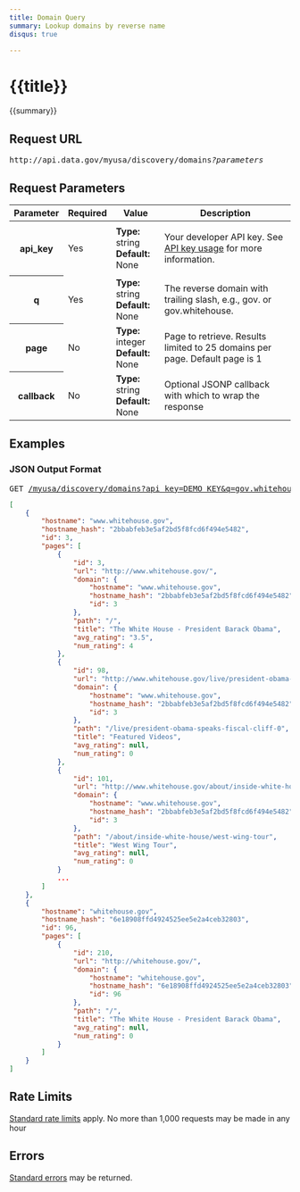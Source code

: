 ```yaml
---
title: Domain Query
summary: Lookup domains by reverse name
disqus: true

---
```


# {{title}}
{{summary}}

<ul id="toc"></ul>

## Request URL

<pre>http://api.data.gov/myusa/discovery/domains<em>?parameters</em></pre>

## Request Parameters

<table border="0" cellpadding="0" cellspacing="0" class="doc-parameters">
  <thead>
    <tr>
      <th class="doc-parameters-name" scope="col">Parameter</th>
      <th class="doc-parameters-required" scope="col">Required</th>
      <th class="doc-parameters-value" scope="col">Value</th>
      <th class="doc-parameters-description" scope="col">Description</th>
    </tr>
  </thead>
  <tbody>
    <tr>
      <th class="doc-parameter-name" scope="row">api_key</th>
      <td class="doc-parameter-required">Yes</td>
      <td class="doc-parameter-value">
        <div class="doc-parameter-value-field">
          <strong>Type:</strong> string
        </div>
        <div class="doc-parameter-value-field">
          <strong>Default:</strong> None
        </div>
      </td>
      <td class="doc-parameter-description">
        <p>Your developer API key. See <a href="/doc/api-key">API key usage</a> for more information.</p>
      </td>
    </tr>
    <tr>
      <th class="doc-parameter-name" scope="row">q</th>
      <td class="doc-parameter-required">Yes</td>
      <td class="doc-parameter-value">
        <div class="doc-parameter-value-field">
          <strong>Type:</strong> string
        </div>
        <div class="doc-parameter-value-field">
          <strong>Default:</strong> None
        </div>
      </td>
      <td class="doc-parameter-description">
        The reverse domain with trailing slash, e.g., gov. or gov.whitehouse.
      </td>
    </tr>
    <tr>
      <th class="doc-parameter-name" scope="row">page</th>
      <td class="doc-parameter-required">No</td>
      <td class="doc-parameter-value">
        <div class="doc-parameter-value-field">
          <strong>Type:</strong> integer
        </div>
        <div class="doc-parameter-value-field">
          <strong>Default:</strong> None
        </div>
      </td>
      <td class="doc-parameter-description">
        Page to retrieve. Results limited to 25 domains per page. Default page is 1
      </td>
    </tr>
    <tr>
      <th class="doc-parameter-name" scope="row">callback</th>
      <td class="doc-parameter-required">No</td>
      <td class="doc-parameter-value">
        <div class="doc-parameter-value-field">
          <strong>Type:</strong> string
        </div>
        <div class="doc-parameter-value-field">
          <strong>Default:</strong> None
        </div>
      </td>
      <td class="doc-parameter-description">
        Optional JSONP callback with which to wrap the response
      </td>
    </tr>
  </tbody>
</table>

## Examples

### JSON Output Format

<pre>GET <a href="/myusa/discovery/domains?api_key=DEMO_KEY&amp;q=gov.whitehouse.">/myusa/discovery/domains?api_key=DEMO_KEY&amp;q=gov.whitehouse.</a></pre>

```json
[
    {
        "hostname": "www.whitehouse.gov",
        "hostname_hash": "2bbabfeb3e5af2bd5f8fcd6f494e5482",
        "id": 3,
        "pages": [
            {
                "id": 3,
                "url": "http://www.whitehouse.gov/",
                "domain": {
                    "hostname": "www.whitehouse.gov",
                    "hostname_hash": "2bbabfeb3e5af2bd5f8fcd6f494e5482",
                    "id": 3
                },
                "path": "/",
                "title": "The White House - President Barack Obama",
                "avg_rating": "3.5",
                "num_rating": 4
            },
            {
                "id": 98,
                "url": "http://www.whitehouse.gov/live/president-obama-speaks-fiscal-cliff-0",
                "domain": {
                    "hostname": "www.whitehouse.gov",
                    "hostname_hash": "2bbabfeb3e5af2bd5f8fcd6f494e5482",
                    "id": 3
                },
                "path": "/live/president-obama-speaks-fiscal-cliff-0",
                "title": "Featured Videos",
                "avg_rating": null,
                "num_rating": 0
            },
            {
                "id": 101,
                "url": "http://www.whitehouse.gov/about/inside-white-house/west-wing-tour",
                "domain": {
                    "hostname": "www.whitehouse.gov",
                    "hostname_hash": "2bbabfeb3e5af2bd5f8fcd6f494e5482",
                    "id": 3
                },
                "path": "/about/inside-white-house/west-wing-tour",
                "title": "West Wing Tour",
                "avg_rating": null,
                "num_rating": 0
            }
            ...
        ]
    },
    {
        "hostname": "whitehouse.gov",
        "hostname_hash": "6e18908ffd4924525ee5e2a4ceb32803",
        "id": 96,
        "pages": [
            {
                "id": 210,
                "url": "http://whitehouse.gov/",
                "domain": {
                    "hostname": "whitehouse.gov",
                    "hostname_hash": "6e18908ffd4924525ee5e2a4ceb32803",
                    "id": 96
                },
                "path": "/",
                "title": "The White House - President Barack Obama",
                "avg_rating": null,
                "num_rating": 0
            }
        ]
    }
]
```

## Rate Limits

[Standard rate limits](/docs/rate-limits) apply. No more than 1,000 requests may be made in any hour

## Errors

[Standard errors](/docs/errors) may be returned.
